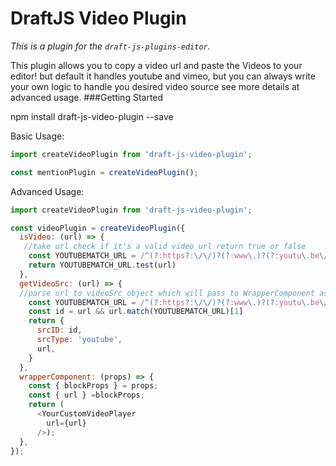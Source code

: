 # DraftJS Video Plugin

*This is a plugin for the `draft-js-plugins-editor`.*

This plugin allows you to copy a video url and paste the Videos to your editor!
but default it handles youtube and vimeo, but you can always write your own logic to handle you desired video source see more details at advanced usage.
###Getting Started

npm install draft-js-video-plugin --save

Basic Usage:

```js
import createVideoPlugin from 'draft-js-video-plugin';

const mentionPlugin = createVideoPlugin();

```
Advanced Usage:
```js
import createVideoPlugin from 'draft-js-video-plugin';

const videoPlugin = createVideoPlugin({
  isVideo: (url) => {
   //take url check if it's a valid video url return true or false
    const YOUTUBEMATCH_URL = /^(?:https?:\/\/)?(?:www\.)?(?:youtu\.be\/|youtube\.com\/(?:embed\/|v\/|watch\?v=|watch\?.+&v=))((\w|-){11})(?:\S+)?$/
    return YOUTUBEMATCH_URL.test(url)
  },
  getVideoSrc: (url) => {
  //parse url to videoSrc object which will pass to WrapperComponent as props
    const YOUTUBEMATCH_URL = /^(?:https?:\/\/)?(?:www\.)?(?:youtu\.be\/|youtube\.com\/(?:embed\/|v\/|watch\?v=|watch\?.+&v=))((\w|-){11})(?:\S+)?$/
    const id = url && url.match(YOUTUBEMATCH_URL)[1]
    return {
      srcID: id,
      srcType: 'youtube',
      url,
    }
  },
  wrapperComponent: (props) => {
    const { blockProps } = props;
    const { url } =blockProps;
    return (
      <YourCustomVideoPlayer
        url={url}
      />);
  },
});

```